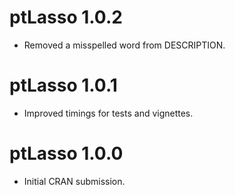 # ptLasso 1.0.2

* Removed a misspelled word from DESCRIPTION.

# ptLasso 1.0.1

* Improved timings for tests and vignettes.

# ptLasso 1.0.0

* Initial CRAN submission.
